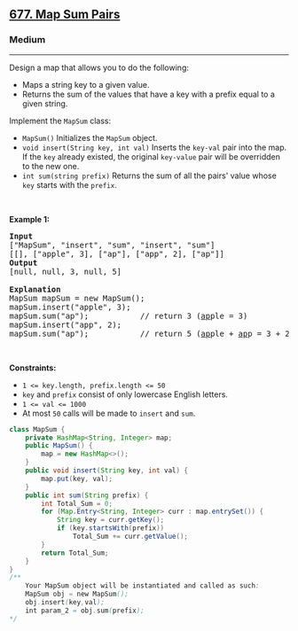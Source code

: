 <h2><a href="https://leetcode.com/problems/map-sum-pairs">677. Map Sum Pairs</a></h2><h3>Medium</h3><hr><p>Design a map that allows you to do the following:</p>

<ul>
	<li>Maps a string key to a given value.</li>
	<li>Returns the sum of the values that have a key with a prefix equal to a given string.</li>
</ul>

<p>Implement the <code>MapSum</code> class:</p>

<ul>
	<li><code>MapSum()</code> Initializes the <code>MapSum</code> object.</li>
	<li><code>void insert(String key, int val)</code> Inserts the <code>key-val</code> pair into the map. If the <code>key</code> already existed, the original <code>key-value</code> pair will be overridden to the new one.</li>
	<li><code>int sum(string prefix)</code> Returns the sum of all the pairs&#39; value whose <code>key</code> starts with the <code>prefix</code>.</li>
</ul>

<p>&nbsp;</p>
<p><strong class="example">Example 1:</strong></p>

<pre>
<strong>Input</strong>
[&quot;MapSum&quot;, &quot;insert&quot;, &quot;sum&quot;, &quot;insert&quot;, &quot;sum&quot;]
[[], [&quot;apple&quot;, 3], [&quot;ap&quot;], [&quot;app&quot;, 2], [&quot;ap&quot;]]
<strong>Output</strong>
[null, null, 3, null, 5]

<strong>Explanation</strong>
MapSum mapSum = new MapSum();
mapSum.insert(&quot;apple&quot;, 3);  
mapSum.sum(&quot;ap&quot;);           // return 3 (<u>ap</u>ple = 3)
mapSum.insert(&quot;app&quot;, 2);    
mapSum.sum(&quot;ap&quot;);           // return 5 (<u>ap</u>ple + <u>ap</u>p = 3 + 2 = 5)
</pre>

<p>&nbsp;</p>
<p><strong>Constraints:</strong></p>

<ul>
	<li><code>1 &lt;= key.length, prefix.length &lt;= 50</code></li>
	<li><code>key</code> and <code>prefix</code> consist of only lowercase English letters.</li>
	<li><code>1 &lt;= val &lt;= 1000</code></li>
	<li>At most <code>50</code> calls will be made to <code>insert</code> and <code>sum</code>.</li>
</ul>

```java
class MapSum {
    private HashMap<String, Integer> map;
    public MapSum() {
        map = new HashMap<>();
    }
    public void insert(String key, int val) {
        map.put(key, val);
    }
    public int sum(String prefix) {
        int Total_Sum = 0;
        for (Map.Entry<String, Integer> curr : map.entrySet()) {
            String key = curr.getKey();
            if (key.startsWith(prefix))
                Total_Sum += curr.getValue();
        }
        return Total_Sum;
    }
}
/**
    Your MapSum object will be instantiated and called as such:
    MapSum obj = new MapSum();
    obj.insert(key,val);
    int param_2 = obj.sum(prefix);
*/
```
